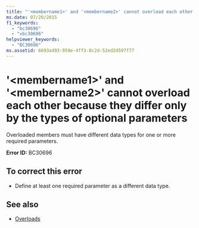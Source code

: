 ```yaml
---
title: "'<membername1>' and '<membername2>' cannot overload each other because they differ only by the types of optional parameters"
ms.date: 07/20/2015
f1_keywords: 
  - "bc30696"
  - "vbc30696"
helpviewer_keywords: 
  - "BC30696"
ms.assetid: 6693a493-959e-4ff3-8c2d-52ed2d597f77
---
```

# '\<membername1>' and '\<membername2>' cannot overload each other because they differ only by the types of optional parameters
Overloaded members must have different data types for one or more required parameters.  
  
 **Error ID:** BC30696  
  
## To correct this error  
  
- Define at least one required parameter as a different data type.  
  
## See also

- [Overloads](../language-reference/modifiers/overloads.md)

